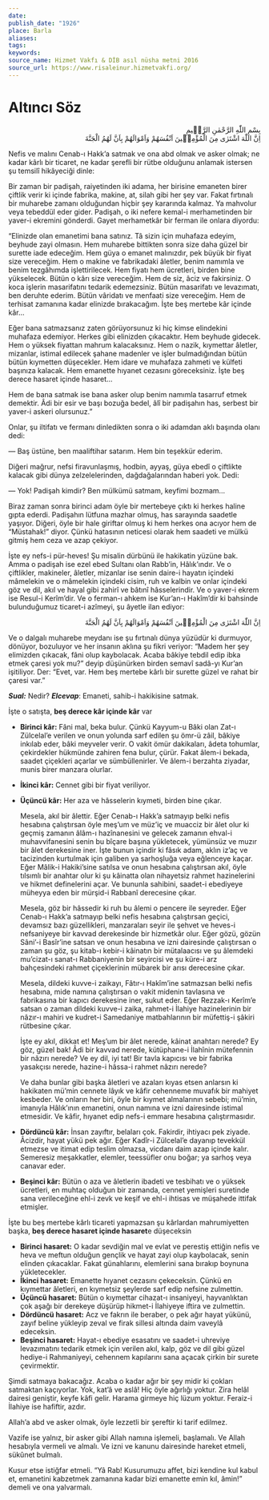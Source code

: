 ```yaml
---
date: 
publish_date: "1926"
place: Barla
aliases: 
tags: 
keywords:
source_name: Hizmet Vakfı & DİB asıl nüsha metni 2016
source_url: https://www.risaleinur.hizmetvakfi.org/
---
```


# Altıncı Söz

<p class="arabic" dir="rtl">بِسْمِ اللّٰهِ الرَّحْمٰنِ الرَّحٖيمِ<br/>اِنَّ اللّٰهَ اشْتَرٰى مِنَ الْمُؤْمِنٖينَ اَنْفُسَهُمْ وَاَمْوَالَهُمْ بِاَنَّ لَهُمُ الْجَنَّةَ</p>

Nefis ve malını Cenab-ı Hakk’a satmak ve ona abd olmak ve asker olmak; ne kadar kârlı bir ticaret, ne kadar şerefli bir rütbe olduğunu anlamak istersen şu temsilî hikâyeciği dinle:

Bir zaman bir padişah, raiyetinden iki adama, her birisine emaneten birer çiftlik verir ki içinde fabrika, makine, at, silah gibi her şey var. Fakat fırtınalı bir muharebe zamanı olduğundan hiçbir şey kararında kalmaz. Ya mahvolur veya tebeddül eder gider. Padişah, o iki nefere kemal-i merhametinden bir yaver-i ekremini gönderdi. Gayet merhametkâr bir ferman ile onlara diyordu:

“Elinizde olan emanetimi bana satınız. Tâ sizin için muhafaza edeyim, beyhude zayi olmasın. Hem muharebe bittikten sonra size daha güzel bir surette iade edeceğim. Hem güya o emanet malınızdır, pek büyük bir fiyat size vereceğim. Hem o makine ve fabrikadaki âletler, benim namımla ve benim tezgâhımda işlettirilecek. Hem fiyatı hem ücretleri, birden bine yükselecek. Bütün o kârı size vereceğim. Hem de siz, âciz ve fakirsiniz. O koca işlerin masarifatını tedarik edemezsiniz. Bütün masarifatı ve levazımatı, ben deruhte ederim. Bütün vâridatı ve menfaati size vereceğim. Hem de terhisat zamanına kadar elinizde bırakacağım. İşte beş mertebe kâr içinde kâr…

Eğer bana satmazsanız zaten görüyorsunuz ki hiç kimse elindekini muhafaza edemiyor. Herkes gibi elinizden çıkacaktır. Hem beyhude gidecek. Hem o yüksek fiyattan mahrum kalacaksınız. Hem o nazik, kıymettar âletler, mizanlar, istimal edilecek şahane madenler ve işler bulmadığından bütün bütün kıymetten düşecekler. Hem idare ve muhafaza zahmeti ve külfeti başınıza kalacak. Hem emanette hıyanet cezasını göreceksiniz. İşte beş derece hasaret içinde hasaret…

Hem de bana satmak ise bana asker olup benim namımla tasarruf etmek demektir. Âdi bir esir ve başı bozuğa bedel, âlî bir padişahın has, serbest bir yaver-i askeri olursunuz.”

Onlar, şu iltifatı ve fermanı dinledikten sonra o iki adamdan aklı başında olanı dedi:

— Baş üstüne, ben maaliftihar satarım. Hem bin teşekkür ederim.

Diğeri mağrur, nefsi firavunlaşmış, hodbin, ayyaş, güya ebedî o çiftlikte kalacak gibi dünya zelzelelerinden, dağdağalarından haberi yok. Dedi:

— Yok! Padişah kimdir? Ben mülkümü satmam, keyfimi bozmam…

Biraz zaman sonra birinci adam öyle bir mertebeye çıktı ki herkes haline gıpta ederdi. Padişahın lütfuna mazhar olmuş, has sarayında saadetle yaşıyor. Diğeri, öyle bir hale giriftar olmuş ki hem herkes ona acıyor hem de “Müstahak!” diyor. Çünkü hatasının neticesi olarak hem saadeti ve mülkü gitmiş hem ceza ve azap çekiyor.

İşte ey nefs-i pür-heves! Şu misalin dürbünü ile hakikatin yüzüne bak. Amma o padişah ise ezel ebed Sultanı olan Rabb’in, Hâlık’ındır. Ve o çiftlikler, makineler, âletler, mizanlar ise senin daire-i hayatın içindeki mâmelekin ve o mâmelekin içindeki cisim, ruh ve kalbin ve onlar içindeki göz ve dil, akıl ve hayal gibi zahirî ve bâtınî hâsselerindir. Ve o yaver-i ekrem ise Resul-i Kerîm’dir. Ve o ferman-ı ahkem ise Kur’an-ı Hakîm’dir ki bahsinde bulunduğumuz ticaret-i azîmeyi, şu âyetle ilan ediyor:

<p class="arabic" dir="rtl">اِنَّ اللّٰهَ اشْتَرٰى مِنَ الْمُؤْمِنٖينَ اَنْفُسَهُمْ وَاَمْوَالَهُمْ بِاَنَّ لَهُمُ الْجَنَّةَ</p>

Ve o dalgalı muharebe meydanı ise şu fırtınalı dünya yüzüdür ki durmuyor, dönüyor, bozuluyor ve her insanın aklına şu fikri veriyor: “Madem her şey elimizden çıkacak, fâni olup kaybolacak. Acaba bâkiye tebdil edip ibka etmek çaresi yok mu?” deyip düşünürken birden semavî sadâ-yı Kur’an işitiliyor. Der: “Evet, var. Hem beş mertebe kârlı bir surette güzel ve rahat bir çaresi var.”

***Sual:*** Nedir?
***Elcevap***: Emaneti, sahib-i hakikisine satmak.

İşte o satışta, **beş derece kâr içinde kâr** var

- **Birinci kâr:** Fâni mal, beka bulur. Çünkü Kayyum-u Bâki olan Zat-ı Zülcelal’e verilen ve onun yolunda sarf edilen şu ömr-ü zâil, bâkiye inkılab eder, bâki meyveler verir. O vakit ömür dakikaları, âdeta tohumlar, çekirdekler hükmünde zahiren fena bulur, çürür. Fakat âlem-i bekada, saadet çiçekleri açarlar ve sümbüllenirler. Ve âlem-i berzahta ziyadar, munis birer manzara olurlar.
- **İkinci kâr:** Cennet gibi bir fiyat veriliyor.
- **Üçüncü kâr:** Her aza ve hâsselerin kıymeti, birden bine çıkar.

  Mesela, akıl bir âlettir. Eğer Cenab-ı Hakk’a satmayıp belki nefis hesabına çalıştırsan öyle meş’um ve müz’iç ve muacciz bir âlet olur ki geçmiş zamanın âlâm-ı hazînanesini ve gelecek zamanın ehval-i muhavvifanesini senin bu bîçare başına yükletecek, yümünsüz ve muzır bir âlet derekesine iner. İşte bunun içindir ki fâsık adam, aklın iz’aç ve tacizinden kurtulmak için galiben ya sarhoşluğa veya eğlenceye kaçar. Eğer Mâlik-i Hakiki’sine satılsa ve onun hesabına çalıştırsan akıl, öyle tılsımlı bir anahtar olur ki şu kâinatta olan nihayetsiz rahmet hazinelerini ve hikmet definelerini açar. Ve bununla sahibini, saadet-i ebediyeye müheyya eden bir mürşid-i Rabbanî derecesine çıkar.

  Mesela, göz bir hâssedir ki ruh bu âlemi o pencere ile seyreder. Eğer Cenab-ı Hakk’a satmayıp belki nefis hesabına çalıştırsan geçici, devamsız bazı güzellikleri, manzaraları seyir ile şehvet ve heves-i nefsaniyeye bir kavvad derekesinde bir hizmetkâr olur. Eğer gözü, gözün Sâni’-i Basîr’ine satsan ve onun hesabına ve izni dairesinde çalıştırsan o zaman şu göz, şu kitab-ı kebir-i kâinatın bir mütalaacısı ve şu âlemdeki mu’cizat-ı sanat-ı Rabbaniyenin bir seyircisi ve şu küre-i arz bahçesindeki rahmet çiçeklerinin mübarek bir arısı derecesine çıkar.

  Mesela, dildeki kuvve-i zaikayı, Fâtır-ı Hakîm’ine satmazsan belki nefis hesabına, mide namına çalıştırsan o vakit midenin tavlasına ve fabrikasına bir kapıcı derekesine iner, sukut eder. Eğer Rezzak-ı Kerîm’e satsan o zaman dildeki kuvve-i zaika, rahmet-i İlahiye hazinelerinin bir nâzır-ı mahiri ve kudret-i Samedaniye matbahlarının bir müfettiş-i şâkiri rütbesine çıkar.

  İşte ey akıl, dikkat et! Meş’um bir âlet nerede, kâinat anahtarı nerede? Ey göz, güzel bak! Âdi bir kavvad nerede, kütüphane-i İlahînin mütefennin bir nâzırı nerede? Ve ey dil, iyi tat! Bir tavla kapıcısı ve bir fabrika yasakçısı nerede, hazine-i hâssa-i rahmet nâzırı nerede?

  Ve daha bunlar gibi başka âletleri ve azaları kıyas etsen anlarsın ki hakikaten mü’min cennete lâyık ve kâfir cehenneme muvafık bir mahiyet kesbeder. Ve onların her biri, öyle bir kıymet almalarının sebebi; mü’min, imanıyla Hâlık’ının emanetini, onun namına ve izni dairesinde istimal etmesidir. Ve kâfir, hıyanet edip nefs-i emmare hesabına çalıştırmasıdır.

- **Dördüncü kâr:** İnsan zayıftır, belaları çok. Fakirdir, ihtiyacı pek ziyade. Âcizdir, hayat yükü pek ağır. Eğer Kadîr-i Zülcelal’e dayanıp tevekkül etmezse ve itimat edip teslim olmazsa, vicdanı daim azap içinde kalır. Semeresiz meşakkatler, elemler, teessüfler onu boğar; ya sarhoş veya canavar eder.
- **Beşinci kâr:** Bütün o aza ve âletlerin ibadeti ve tesbihatı ve o yüksek ücretleri, en muhtaç olduğun bir zamanda, cennet yemişleri suretinde sana verileceğine ehl-i zevk ve keşif ve ehl-i ihtisas ve müşahede ittifak etmişler.

İşte bu beş mertebe kârlı ticareti yapmazsan şu kârlardan mahrumiyetten başka, **beş derece hasaret içinde hasaret**e düşeceksin

- **Birinci hasaret:** O kadar sevdiğin mal ve evlat ve perestiş ettiğin nefis ve heva ve meftun olduğun gençlik ve hayat zayi olup kaybolacak, senin elinden çıkacaklar. Fakat günahlarını, elemlerini sana bırakıp boynuna yükletecekler.
- **İkinci hasaret:** Emanette hıyanet cezasını çekeceksin. Çünkü en kıymettar âletleri, en kıymetsiz şeylerde sarf edip nefsine zulmettin.
- **Üçüncü hasaret:** Bütün o kıymettar cihazat-ı insaniyeyi, hayvanlıktan çok aşağı bir derekeye düşürüp hikmet-i İlahiyeye iftira ve zulmettin.
- **Dördüncü hasaret:** Acz ve fakrın ile beraber, o pek ağır hayat yükünü, zayıf beline yükleyip zeval ve firak sillesi altında daim vaveylâ edeceksin.
- **Beşinci hasaret:** Hayat-ı ebediye esasatını ve saadet-i uhreviye levazımatını tedarik etmek için verilen akıl, kalp, göz ve dil gibi güzel hediye-i Rahmaniyeyi, cehennem kapılarını sana açacak çirkin bir surete çevirmektir.

Şimdi satmaya bakacağız. Acaba o kadar ağır bir şey midir ki çokları satmaktan kaçıyorlar. Yok, kat’â ve aslâ! Hiç öyle ağırlığı yoktur. Zira helâl dairesi geniştir, keyfe kâfi gelir. Harama girmeye hiç lüzum yoktur. Feraiz-i İlahiye ise hafiftir, azdır.

Allah’a abd ve asker olmak, öyle lezzetli bir şereftir ki tarif edilmez.

Vazife ise yalnız, bir asker gibi Allah namına işlemeli, başlamalı. Ve Allah hesabıyla vermeli ve almalı. Ve izni ve kanunu dairesinde hareket etmeli, sükûnet bulmalı.

Kusur etse istiğfar etmeli. “Yâ Rab! Kusurumuzu affet, bizi kendine kul kabul et, emanetini kabzetmek zamanına kadar bizi emanette emin kıl, âmin!” demeli ve ona yalvarmalı.
